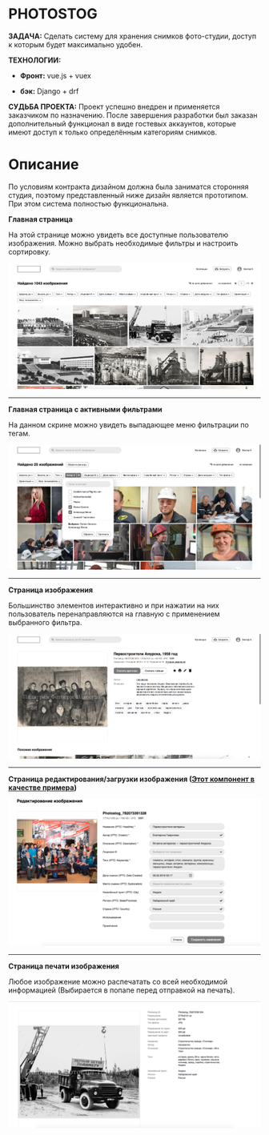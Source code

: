 # PHOTOSTOG

**ЗАДАЧА:** Сделать систему для хранения снимков фото-студии, 
доступ к которым будет максимально удобен.

**ТЕХНОЛОГИИ:**

* **Фронт:** vue.js + vuex

* **бэк:** Django + drf


**СУДЬБА ПРОЕКТА:** Проект успешно внедрен и применяется заказчиком по назначению. 
После завершения разработки был заказан дополнительный функционал в виде гостевых
аккаунтов, которые имеют доступ к только определённым категориям снимков.

# Описание

По условиям контракта дизайном должна была заниматся сторонняя студия, поэтому 
представленный ниже дизайн является прототипом. При этом система полностью функциональна.

**Главная страница**

На этой странице можно увидеть все доступные пользователю изображения. 
Можно выбрать необходимые фильтры и настроить сортировку. 

![](../static/01.png)

---

**Главная страница с активными фильтрами**

На данном скрине можно увидеть выпадающее меню фильтрации по тегам.

![](../static/02.png)

---

**Страница изображения**

Большинство элементов интерактивно и при нажатии на них пользователь перенаправляются на главную
с применением выбранного фильтра.

![](../static/03.png)

---

**Страница редактирования/загрузки изображения ([Этот компонент в качестве примера](1.Photostog/code_example.vue))**


![](../static/04.png)

---

**Страница печати изображения**

Любое изображение можно распечатать со всей необходимой информацией (Выбирается в попапе 
перед отправкой на печать).

![](../static/05.png)